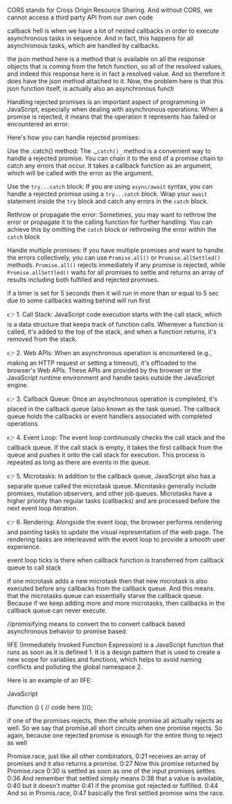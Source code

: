CORS stands for Cross Origin Resource Sharing. And without CORS, we cannot access a third party API from our own code

callback hell is when we have a lot of nested callbacks in order to execute asynchronous tasks in sequence. And in fact, this happens for all asynchronous tasks, which are handled by callbacks.

the json method here is a method that is available on all the response objects that is coming from the fetch function, so all of the resolved values, and indeed this response here is in fact a resolved value. And so therefore it does have the json method attached to it. Now, the problem here is that this json function itself, is actually also an asynchronous functi

Handling rejected promises is an important aspect of programming in JavaScript, especially when dealing with asynchronous operations. When a promise is rejected, it means that the operation it represents has failed or encountered an error.

Here's how you can handle rejected promises:

Use the .catch() method: The ._`catch()_` method is a convenient way to handle a rejected promise. You can chain it to the end of a promise chain to catch any errors that occur. It takes a callback function as an argument, which will be called with the error as the argument.

Use the `try...catch` block: If you are using `async/await` syntax, you can handle a rejected promise using a `try...catch` block. Wrap your `await` statement inside the `try` block and catch any errors in the `catch` block.

Rethrow or propagate the error: Sometimes, you may want to rethrow the error or propagate it to the calling function for further handling. You can achieve this by omitting the `catch` block or rethrowing the error within the `catch` block

Handle multiple promises: If you have multiple promises and want to handle the errors collectively, you can use `Promise.all()` or `Promise.allSettled()` methods. `Promise.all()` rejects immediately if any promise is rejected, while `Promise.allSettled()` waits for all promises to settle and returns an array of results including both fulfilled and rejected promises.

if a timer is set for 5 seconds then it will run in more than or equal to 5 sec due to some callbacks waiting behind will run first

👉 1. Call Stack: JavaScript code execution starts with the call stack, which is a data structure that keeps track of function calls. Whenever a function is called, it's added to the top of the stack, and when a function returns, it's removed from the stack.

👉 2. Web APIs: When an asynchronous operation is encountered (e.g., making an HTTP request or setting a timeout), it's offloaded to the browser's Web APIs. These APIs are provided by the browser or the JavaScript runtime environment and handle tasks outside the JavaScript engine.

👉 3. Callback Queue: Once an asynchronous operation is completed, it's placed in the callback queue (also known as the task queue). The callback queue holds the callbacks or event handlers associated with completed operations.

👉 4. Event Loop: The event loop continuously checks the call stack and the callback queue. If the call stack is empty, it takes the first callback from the queue and pushes it onto the call stack for execution. This process is repeated as long as there are events in the queue.

👉 5. Microtasks: In addition to the callback queue, JavaScript also has a separate queue called the microtask queue. Microtasks generally include promises, mutation observers, and other job queues. Microtasks have a higher priority than regular tasks (callbacks) and are processed before the next event loop iteration.

👉 6. Rendering: Alongside the event loop, the browser performs rendering and painting tasks to update the visual representation of the web page. The rendering tasks are interleaved with the event loop to provide a smooth user experience.

event loop ticks is there when callback function is transferred from callback queue to call stack

if one microtask adds a new microtask then that new microtask is also executed before any callbacks from the callback queue. And this means that the microtasks queue can essentially starve the callback queue. Because if we keep adding more and more microtasks, then callbacks in the callback queue can never execute.

//promisifying means to convert the to convert callback based asynchronous behavior to promise based.

IIFE (Immediately Invoked Function Expression) is a JavaScript function that runs as soon as it is defined 1. It is a design pattern that is used to create a new scope for variables and functions, which helps to avoid naming conflicts and polluting the global namespace 2.

Here is an example of an IIFE:

JavaScript

(function () {
// code here
})();

if one of the promises rejects, then the whole promise.all actually rejects as well. So we say that promise.all short circuits when one promise rejects. So again, because one rejected promise is enough for the entire thing to reject as well

Promise.race, just like all other combinators, 0:21 receives an array of promises and it also returns a promise. 0:27 Now this promise returned by Promise.race 0:30 is settled as soon as one of the input promises settles. 0:36 And remember that settled simply means 0:38 that a value is available, 0:40 but it doesn't matter 0:41 if the promise got rejected or fulfilled. 0:44 And so in Promis.race, 0:47 basically the first settled promise wins the race.
